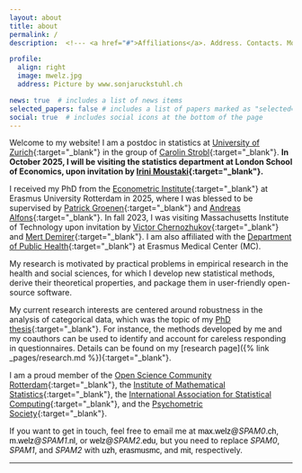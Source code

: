 ```yaml
---
layout: about
title: about
permalink: /
description:  <!--- <a href="#">Affiliations</a>. Address. Contacts. Moto. Etc. -->

profile:
  align: right
  image: mwelz.jpg
  address: Picture by www.sonjaruckstuhl.ch

news: true  # includes a list of news items
selected_papers: false # includes a list of papers marked as "selected={true}"
social: true  # includes social icons at the bottom of the page
---
```

Welcome to my website! I am a postdoc in statistics at [University of Zurich](https://www.uzh.ch/en.html){:target="_blank"} in the group of [Carolin Strobl](https://www.psychology.uzh.ch/en/areas/meth/methoden/team/carolinstrobl.html){:target="_blank"}. <span style="font-weight:bold;">In October 2025, I will be visiting the statistics department at London School of Economics, upon invitation by [Irini Moustaki](https://www.lse.ac.uk/statistics/people/irini-moustaki){:target="_blank"}.</span>

I received my PhD from the [Econometric Institute](https://www.eur.nl/en/ese/department-econometrics){:target="_blank"} at Erasmus University Rotterdam in 2025, where I was blessed to be supervised by  [Patrick Groenen](https://www.eur.nl/people/patrick-groenen){:target="_blank"} and [Andreas Alfons](https://personal.eur.nl/alfons/){:target="_blank"}. In fall 2023, I was visiting Massachusetts Institute of Technology upon invitation by [Victor Chernozhukov](https://www.victorchernozhukov.com/){:target="_blank"} and [Mert Demirer](https://www.mertdemirer.com/){:target="_blank"}. I am also affiliated with the [Department of Public Health](https://www.publichealthrotterdam.com/){:target="_blank"} at Erasmus Medical Center (MC).

My research is motivated by practical problems in empirical research in the health and social sciences, for which I develop new statistical methods, derive their theoretical properties, and package them in user-friendly open-source software. 

My current research interests are centered around robustness in the analysis of categorical data, which was the topic of my [PhD thesis](https://pure.eur.nl/en/publications/robust-categorical-data-analysis){:target="_blank"}. For instance, the methods developed by me and my coauthors can be used to identify and account for careless responding in questionnaires. Details can be found on my [research page]({% link _pages/research.md %}){:target="_blank"}.


<!---
In my research, I develop statistical methods for the analysis of datasets in economics, health sciences, and management. My research is motivated by situations in which standard modeling assumptions fail to hold, for instance in discrete and/or noisy data of possibly high dimensionality. I currently work on statistical methods for robust estimation and inference in categorical data. 

My research interests are:

* Robust statistics with non-continuous data;
* Mathematical statistics (Empirical processes and high-dimensional models);
* Statistical computing and computational statistics;
* Applied statistics and field-specific problem solving, in particular in medicine, psychology, and economics.
-->



I am a proud member of the [Open Science Community Rotterdam](https://www.openscience-rotterdam.com/home/){:target="_blank"}, the [Institute of Mathematical Statistics](https://imstat.org/){:target="_blank"}, the [International Association for Statistical Computing](https://iasc-isi.org/){:target="_blank"}, and the [Psychometric Society](https://www.psychometricsociety.org/){:target="_blank"}.

If you want to get in touch, feel free to email me at <span style="color:black; font-family:sans-serif;">max.welz@</span><em>SPAM0</em><span style="color:black; font-family:sans-serif;">.ch</span>, <span style="color:black; font-family:sans-serif;">m.welz@</span><em>SPAM1</em><span style="color:black; font-family:sans-serif;">.nl</span>, or <span style="color:black; font-family:sans-serif;">welz@</span><em>SPAM2</em><span style="color:black; font-family:sans-serif;">.edu</span>, but you need to replace <em>SPAM0</em>, <em>SPAM1</em>, and <em>SPAM2</em> with  <span style="color:black; font-family:sans-serif;">uzh</span>, <span style="color:black; font-family:sans-serif;">erasmusmc</span>, and <span style="color:black; font-family:sans-serif;">mit</span>, respectively. 

___

